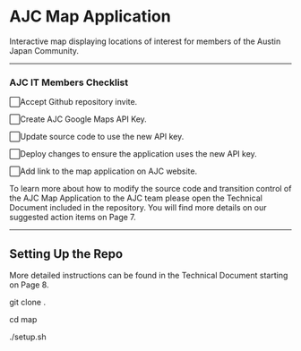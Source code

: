 # AJC Map Application
Interactive map displaying locations of interest for members of the Austin Japan Community.

**************************************************************
### AJC IT Members Checklist

⬜Accept Github repository invite.

⬜Create AJC Google Maps API Key.

⬜Update source code to use the new API key.

⬜Deploy changes to ensure the application uses the new API key.

⬜Add link to the map application on AJC website.


To learn more about how to modify the source code and transition control of the AJC Map Application
to the AJC team please open the Technical Document included in the repository. You will find more details 
on our suggested action items on Page 7.

****************************************************************

## Setting Up the Repo
More detailed instructions can be found in the Technical Document starting on Page 8.

git clone <paste the copied URL> .

cd map

./setup.sh

